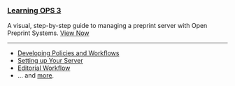 
### [Learning OPS 3](/learning-ops/)

A visual, step-by-step guide to managing a preprint server with Open Preprint Systems. [View Now](learning-ops/)

---

- [Developing Policies and Workflows](learning-ops/en/policies-workflows)
- [Setting up Your Server](learning-ops/en/setup)
- [Editorial Workflow](learning-ops/en/editorial-workflow)
- ... and [more](learning-ops/en/).
